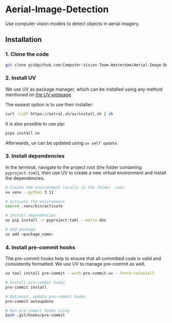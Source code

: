 # Aerial-Image-Detection
Use computer vision models to detect objects in aerial imagery.


## Installation

### 1. Clone the code

```bash
git clone git@github.com:Computer-Vision-Team-Amsterdam/Aerial-Image-Detection.git
```

### 2. Install UV
We use UV as package manager, which can be installed using any method mentioned on [the UV webpage](https://docs.astral.sh/uv/getting-started/installation/).

The easiest option is to use their installer:
```bash
curl -LsSf https://astral.sh/uv/install.sh | sh
```

It is also possible to use pip:
```bash
pipx install uv
```

Afterwards, uv can be updated using `uv self update`.

### 3. Install dependencies
In the terminal, navigate to the project root (the folder containing `pyproject.toml`), then use UV to create a new virtual environment and install the dependencies.

```bash
# Create the environment locally in the folder .venv
uv venv --python 3.11

# Activate the environment
source .venv/bin/activate 

# Install dependencies
uv pip install -r pyproject.toml --extra dev

# Add package
uv add <package_name>
```

### 4. Install pre-commit hooks
The pre-commit hooks help to ensure that all committed code is valid and consistently formatted. We use UV to manage pre-commit as well.

```bash
uv tool install pre-commit --with pre-commit-uv --force-reinstall

# Install pre-commit hooks
pre-commit install

# Optional: update pre-commit hooks
pre-commit autoupdate

# Run pre-commit hooks using
bash .git/hooks/pre-commit
```
